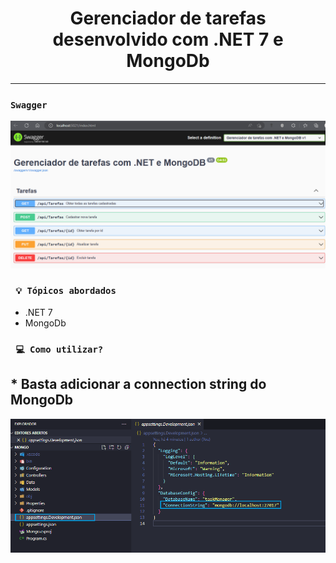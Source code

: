 <h1 align="center"><strong>Gerenciador de tarefas desenvolvido com .NET 7 e MongoDb</strong></h1>

<hr/>

### `Swagger`
<p align="center">
    <img src="/Img/app-tarefas.png" alt="Imagem do swagger da aplicação" title="Imagem do swagger da aplicação">
</p> 

### ` 💡 Tópicos abordados`
* .NET 7
* MongoDb

### ` 💻 Como utilizar?`
## * Basta adicionar a connection string do MongoDb
<p align="center">
    <img src="/Img/app-config.png" alt="Configurando conexão com o MongoDb" title="Configurando conexão com o MongoDb">
</p> 




